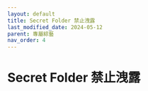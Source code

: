 ```yaml
---
layout: default
title: Secret Folder 禁止洩露
last_modified_date: 2024-05-12
parent: 專屬綜藝
nav_order: 4
---
```


# Secret Folder 禁止洩露
